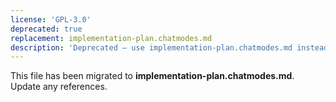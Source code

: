 ```yaml
---
license: 'GPL-3.0'
deprecated: true
replacement: implementation-plan.chatmodes.md
description: 'Deprecated – use implementation-plan.chatmodes.md instead.'
---
```


This file has been migrated to **implementation-plan.chatmodes.md**. Update any references.
